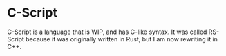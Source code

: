 <!-- Describe the language and its features -->
# C-Script

C-Script is a language that is WIP, and has C-like syntax. It was called RS-Script because it was originally written in Rust, but I am now rewriting it in C++.

<!--
Keywords and symbols in my language:
- keyworks: let, set, del, if, elif, else, for, while, break, continue, return, exit, func, int, float, bool, string, switch, case, default, true, false
- symbols: +, -, *, /, %, ^, ==, !=, <, <=, >, >=, &&, ||, =, +=, -=, *=, /=, %=, ^=, (, ), {, }, [, ], ,, :, ;
- comments: same as c++
- identifiers: [a-zA-Z_][a-zA-Z0-9_]*
- int: [0-9]+
- float: [0-9]+\.[0-9]+
- string: "[^"]*"
- bool: true, false
- operators: +, -, *, /, %, ^, ==, !=, <, <=, >, >=, &&, ||, =, +=, -=, *=, /=, %=
- precedence:
    0 (highest): function call, scope (())
    1: unary operators (- (negative), ! (not))
    2: exponentiation (^)
    3: multiplication (*, /, %)
    4: addition (+, -)
    5: Comparison1 (<, <=, >, >=)
    6: Comparison2 (==, !=)
    7: Logical AND (&&)
    8: Logical OR (||)
    9 (lowest): assignment (=, +=, -=, *=, /=, %=)
-->
